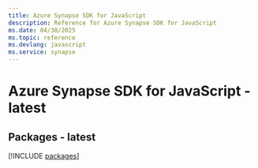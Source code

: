 ```yaml
---
title: Azure Synapse SDK for JavaScript
description: Reference for Azure Synapse SDK for JavaScript
ms.date: 04/30/2025
ms.topic: reference
ms.devlang: javascript
ms.service: synapse
---
```

# Azure Synapse SDK for JavaScript - latest
## Packages - latest
[!INCLUDE [packages](synapse-index.md)]